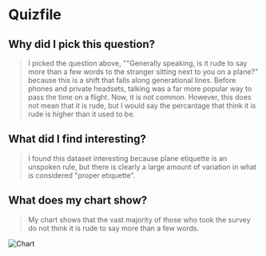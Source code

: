 # Quizfile

## Why did I pick this question?
> I picked the question above, ""Generally speaking, is it rude to say more than a few words to the stranger sitting next to you on a plane?" because this is a shift that falls along generational lines. Before phones and private headsets, talking was a far more popular way to pass the time on a flight. Now, it is not common. However, this does not mean that it is rude, but I would say the percantage that think it is rude is higher than it used to be. 

## What did I find interesting? 
> I found this dataset interesting because plane etiquette is an unspoken rule, but there is clearly a large amount of variation in what is considered "proper etiquette".

## What does my chart show?
> My chart shows that the vast majority of those who took the survey do not think it is rude to say more than a few words.

![Chart](/assets/image/w2veG-replies-to-generally-speaking-is-it-rude-to-say-more-than-a-few-words-to-the-stranger-sitting-next-to-you-on-a-plane-.png)
